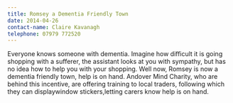```yaml
---
title: Romsey a Dementia Friendly Town
date: 2014-04-26
contact-name: Claire Kavanagh
telephone: 07979 772520
---
```

Everyone knows someone with dementia. Imagine how difficult it is going shopping with a sufferer, the assistant looks at you with sympathy, but has no idea how to help you with your shopping. Well now, Romsey is now a dementia friendly town, help is on hand. Andover Mind Charity, who are behind this incentive, are offering training to local traders, following which they can displaywindow stickers,letting carers know help is on hand.

